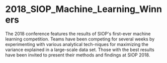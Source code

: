# 2018_SIOP_Machine_Learning_Winners
The 2018 conference features the results of SIOP's first-ever machine learning competition. Teams have been competing for several weeks by experimenting with various analytical tech-niques for maximizing the variance explained in a large-scale data set. Those with the best results have been invited to present their methods and findings at SIOP 2018. 
